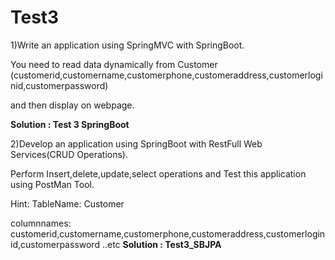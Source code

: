 # Test3
1)Write an application using SpringMVC with SpringBoot.

You need to read data dynamically from Customer (customerid,customername,customerphone,customeraddress,customerloginid,customerpassword)

 and then display on webpage.
 
<b> Solution : Test 3 SpringBoot</b>





2)Develop an application using SpringBoot with RestFull Web Services(CRUD Operations).

 Perform Insert,delete,update,select operations and Test this application using PostMan Tool.

Hint: TableName: Customer

  columnnames: customerid,customername,customerphone,customeraddress,customerloginid,customerpassword ..etc
  <b> Solution : Test3_SBJPA</b>


